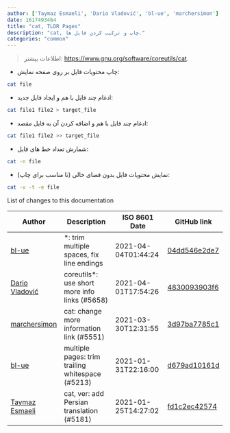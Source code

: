```yaml
---
author: ['Taymaz Esmaeli', 'Dario Vladović', 'bl-ue', 'marchersimon']
date: 1617493464
title: "cat, TLDR Pages"
description: "cat, چاپ و ترکیب کردن فایل ها."
categories: "common"
---
```

> اطلاعات بیشتر: <https://www.gnu.org/software/coreutils/cat>.

- چاپ محتویات فایل بر روی صفحه نمایش:

```bash
cat file
```

- ادغام چند فایل با هم و ایجاد فایل جدید:

```bash
cat file1 file2 > target_file
```

- ادغام چند فایل با هم و اضافه کردن آن به فایل مقصد:

```bash
cat file1 file2 >> target_file
```

- شمارش تعداد خط های فایل:

```bash
cat -n file
```

- نمایش محتویات فایل بدون فضای خالی (نا مناسب برای چاپ):

```bash
cat -v -t -e file
```
List of changes to this documentation


Author | Description | ISO 8601 Date | GitHub link
------|-----|-----|-----
[bl-ue](mailto:54780737+bl-ue@users.noreply.github.com) | *: trim multiple spaces, fix line endings | 2021-04-04T01:44:24 | [04dd546e2de7](https://github.com/tldr-pages/tldr/commit/04dd546e2de7f59f40a867acca6f46b0dc8ea9b4)
[Dario Vladović](mailto:d.vladimyr@gmail.com) | coreutils*: use short more info links (#5658) | 2021-04-01T17:54:26 | [4830093903f6](https://github.com/tldr-pages/tldr/commit/4830093903f66ccf3ebbc2ecf477286e45edac59)
[marchersimon](mailto:50295997+marchersimon@users.noreply.github.com) | cat: change more information link (#5551) | 2021-03-30T12:31:55 | [3d97ba7785c1](https://github.com/tldr-pages/tldr/commit/3d97ba7785c175e55c9c9ac06f1f20b08837ea5d)
[bl-ue](mailto:54780737+bl-ue@users.noreply.github.com) | multiple pages: trim trailing whitespace (#5213) | 2021-01-31T22:16:00 | [d679ad10161d](https://github.com/tldr-pages/tldr/commit/d679ad10161dd1fe7e0dd2a62358869df2a32080)
[Taymaz Esmaeli](mailto:56496286+opoet777@users.noreply.github.com) | cat, ver: add Persian translation (#5181) | 2021-01-25T14:27:02 | [fd1c2ec42574](https://github.com/tldr-pages/tldr/commit/fd1c2ec425744ec02d7536a826b06c5fba910307)

